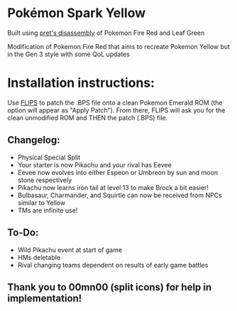 # Pokémon Spark Yellow

Built using [pret's disassembly][1] of Pokemon Fire Red and Leaf Green

Modification of Pokemon Fire Red that aims to recreate Pokemon Yellow but in the Gen 3 style with some QoL updates

# Installation instructions:

Use [FLIPS][2] to patch the .BPS file onto a clean Pokemon Emerald ROM (the option will appear as "Apply Patch"). From there, FLIPS will ask you for the clean unmodified ROM and THEN the patch (.BPS) file.

Changelog:
----------

- Physical Special Split
- Your starter is now Pikachu and your rival has Eevee
- Eevee now evolves into either Espeon or Umbreon by sun and moon stone respectively
- Pikachu now learns iron tail at level 13 to make Brock a bit easier!
- Bulbasaur, Charmander, and Squirtle can now be received from NPCs similar to Yellow
- TMs are infinite use!

To-Do:
------

- Wild Pikachu event at start of game
- HMs deletable
- Rival changing teams dependent on results of early game battles

## Thank you to 00mn00 (split icons) for help in implementation!

[1]: https://github.com/pret/pokefirered    "pret/pokefirered"
[2]: https://www.smwcentral.net/?p=section&a=details&id=11474 "FLIPS"
